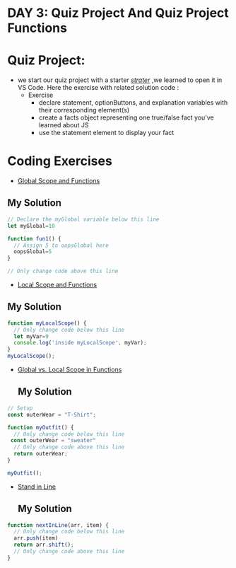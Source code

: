 # DAY 3: Quiz Project And Quiz Project Functions
# Quiz Project:
* we start our quiz project with a starter [_strater_](https://anjana.dev/javascript-first-steps/2-jsquiz-starter.html) ,we learned to open it in VS Code. Here the exercise with related solution code :
  * Exercise
     * declare statement, optionButtons, and explanation variables with their corresponding element(s)
     * create a facts object representing one true/false fact you've learned about JS
     * use the statement element to display your fact
# Coding Exercises
* [Global Scope and Functions](https://www.freecodecamp.org/learn/javascript-algorithms-and-data-structures/basic-javascript/global-scope-and-functions)
## My Solution
```javascript
// Declare the myGlobal variable below this line
let myGlobal=10

function fun1() {
  // Assign 5 to oopsGlobal here
  oopsGlobal=5
}

// Only change code above this line
```
* [Local Scope and Functions](https://www.freecodecamp.org/learn/javascript-algorithms-and-data-structures/basic-javascript/local-scope-and-functions)
## My Solution 
```javascript
function myLocalScope() {
  // Only change code below this line
  let myVar=9
  console.log('inside myLocalScope', myVar);
}
myLocalScope();
```
* [Global vs. Local Scope in Functions](https://www.freecodecamp.org/learn/javascript-algorithms-and-data-structures/basic-javascript/global-vs--local-scope-in-functions)
  ## My Solution
```javascript
// Setup
const outerWear = "T-Shirt";

function myOutfit() {
  // Only change code below this line
 const outerWear = "sweater"
  // Only change code above this line
  return outerWear;
}

myOutfit();
```

* [Stand in Line](https://www.freecodecamp.org/learn/javascript-algorithms-and-data-structures/basic-javascript/stand-in-line)
  ## My Solution
```javascript
function nextInLine(arr, item) {
  // Only change code below this line
  arr.push(item)
  return arr.shift();
  // Only change code above this line
}
```
